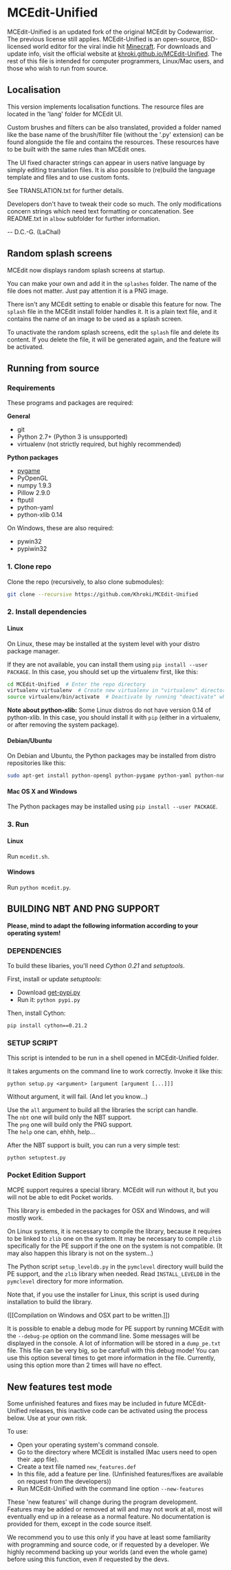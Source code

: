 # MCEdit-Unified

MCEdit-Unified is an updated fork of the original MCEdit by Codewarrior. The previous license still applies. MCEdit-Unified is an open-source, BSD-licensed world editor for the viral indie hit [Minecraft](http://www.minecraft.net/). For downloads and update info, visit the official website at [khroki.github.io/MCEdit-Unified](http://khroki.github.io/MCEdit-Unified/). The rest of this file is intended for computer programmers, Linux/Mac users, and those who wish to run from source.

## Localisation

This version implements localisation functions.
The resource files are located in the 'lang' folder for MCEdit UI.

Custom brushes and filters can be also translated, provided a folder named like the base name of the brush/filter file (without the '.py' extension) can be found alongside the file and contains the resources.
These resources have to be built with the same rules than MCEdit ones.

The UI fixed character strings can appear in users native language by simply editing translation files.
It is also possible to (re)build the language template and files and to use custom fonts.

See TRANSLATION.txt for further details.

Developers don't have to tweak their code so much.
The only modifications concern strings which need text formatting or concatenation.
See README.txt in `albow` subfolder for further information.

-- D.C.-G. (LaChal)

## Random splash screens

MCEdit now displays random splash screens at startup.

You can make your own and add it in the `splashes` folder. The name of the file does not matter. Just pay attention it is a PNG image.

There isn't any MCEdit setting to enable or disable this feature for now.
The `splash` file in the MCEdit install folder handles it. It is a plain text file, and it contains the name of an image to be used as a splash screen.

To unactivate the random splash screens, edit the `splash` file and delete its content.
If you delete the file, it will be generated again, and the feature will be activated.

## Running from source

### Requirements

These programs and packages are required:

**General**

* git
* Python 2.7+ (Python 3 is unsupported)
* virtualenv (not strictly required, but highly recommended)

**Python packages**

* [pygame](http://pygame.org/install.html)
* PyOpenGL
* numpy 1.9.3
* Pillow 2.9.0
* ftputil
* python-yaml
* python-xlib 0.14

On Windows, these are also required:

* pywin32
* pypiwin32

### 1. Clone repo

Clone the repo (recursively, to also clone submodules):

```sh
git clone --recursive https://github.com/Khroki/MCEdit-Unified
```

### 2. Install dependencies

#### Linux

On Linux, these may be installed at the system level with your distro package manager.

If they are not available, you can install them using `pip install --user PACKAGE`.  In this case, you should set up the virtualenv first, like this:

```sh
cd MCEdit-Unified  # Enter the repo directory
virtualenv virtualenv  # Create new virtualenv in "virtualenv" directory
source virtualenv/bin/activate  # Deactivate by running "deactivate" when done
```

**Note about python-xlib:** Some Linux distros do not have version 0.14 of python-xlib.  In this case, you should install it with `pip` (either in a virtualenv, or after removing the system package).

#### Debian/Ubuntu

On Debian and Ubuntu, the Python packages may be installed from distro repositories like this:

```sh
sudo apt-get install python-opengl python-pygame python-yaml python-numpy python-xlib
```

#### Mac OS X and Windows

The Python packages may be installed using `pip install --user PACKAGE`.

### 3. Run

#### Linux

Run `mcedit.sh`.

#### Windows

Run `python mcedit.py`.

## BUILDING NBT AND PNG SUPPORT

__Please, mind to adapt the following information according to your operating system!__

### DEPENDENCIES

To build these libaries, you'll need _Cython 0.21_ and _setuptools_.

First, install or update _setuptools_:

* Download [get-pypi.py](https://bootstrap.pypa.io/get-pip.py)
* Run it: `python pypi.py`

Then, install Cython:

`pip install cython==0.21.2`


### SETUP SCRIPT

This script is intended to be run in a shell opened in MCEdit-Unified folder.

It takes arguments on the command line to work correctly.
Invoke it like this:

`python setup.py <argument> [argument [argument [...]]]`

Without argument, it will fail. (And let you know...)


Use the `all` argument to build all the libraries the script can handle.  
The `nbt` one will build only the NBT support.  
The `png` one will build only the PNG support.  
The `help` one can, ehhh, help...

After the NBT support is built, you can run a very simple test:

`python setuptest.py`


### Pocket Edition Support

MCPE support requires a special library. MCEdit will run without it, but you will not be able to edit Pocket worlds.

This library is embeded in the packages for OSX and Windows, and will mostly work.

On Linux systems, it is necessary to compile the library, because it requires to be linked to `zlib` one on the system.
It may be necessary to compile `zlib` specifically for the PE support if the one on the system is not compatible. (It may also happen this library is not on the system...)

The Python script `setup_leveldb.py` in the `pymclevel` directory wuill build the PE support, and the `zlib` library when needed.
Read `INSTALL_LEVELDB` in the `pymclevel` directory for more information.

Note that, if you use the installer for Linux, this script is used during installation to build the library.

([[Compilation on Windows and OSX part to be written.]])

It is possible to enable a debug mode for PE support by running MCEdit with the `--debug-pe` option on the command line.
Some messages will be displayed in the console. A lot of information will be stored in a `dump_pe.txt` file. This file can be very big, so be carefull with this debug mode!
You can use this option several times to get more information in the file. Currently, using this option more than 2 times will have no effect.

## New features test mode

Some unfinished features and fixes may be included in future MCEdit-Unified releases, this inactive code can be activated using the process below. Use at your own risk.

To use:

* Open your operating system's command console.
* Go to the directory where MCEdit is installed (Mac users need to open their .app file).
* Create a text file named `new_features.def`
* In this file, add a feature per line. (Unfinished features/fixes are available on request from the developers))
* Run MCEdit-Unified with the command line option `--new-features`

These 'new features' will change during the program development. Features may be added or removed at will and may not work at all, most will eventually end up in a release as a normal feature. No documentation is provided for them, except in the code source itself.

We recommend you to use this only if you have at least some familiarity with programming and source code, or if requested by a developer.
We highly recommend backing up your worlds (and even the whole game) before using this function, even if requested by the devs.
